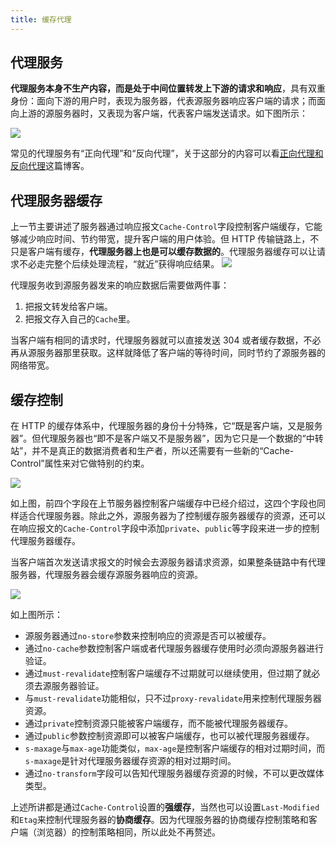 ```yaml
---
title: 缓存代理
---
```


## 代理服务

**代理服务本身不生产内容，而是处于中间位置转发上下游的请求和响应**，具有双重身份：面向下游的用户时，表现为服务器，代表源服务器响应客户端的请求；而面向上游的源服务器时，又表现为客户端，代表客户端发送请求。如下图所示：

<Img w="600" legend="代理服务器示意图" src="https://cosmos-x.oss-cn-hangzhou.aliyuncs.com/20200106221833.png" />

常见的代理服务有“正向代理”和“反向代理”，关于这部分的内容可以看[正向代理和反向代理](/blog/2019/11/04/Reverse-Proxy)这篇博客。

## 代理服务器缓存

上一节主要讲述了服务器通过响应报文`Cache-Control`字段控制客户端缓存，它能够减少响应时间、节约带宽，提升客户端的用户体验。但 HTTP 传输链路上，不只是客户端有缓存，**代理服务器上也是可以缓存数据的**。代理服务器缓存可以让请求不必走完整个后续处理流程，“就近”获得响应结果。 <Img w="600" src="https://cosmos-x.oss-cn-hangzhou.aliyuncs.com/20200107130032.png" />

代理服务收到源服务器发来的响应数据后需要做两件事：

1. 把报文转发给客户端。
2. 把报文存入自己的`Cache`里。

当客户端有相同的请求时，代理服务器就可以直接发送 304 或者缓存数据，不必再从源服务器那里获取。这样就降低了客户端的等待时间，同时节约了源服务器的网络带宽。

## 缓存控制

在 HTTP 的缓存体系中，代理服务器的身份十分特殊，它“既是客户端，又是服务器”。但代理服务器也“即不是客户端又不是服务器”，因为它只是一个数据的“中转站”，并不是真正的数据消费者和生产者，所以还需要有一些新的“Cache-Control”属性来对它做特别的约束。

<Img w="600" legend="图：Cache-Control常用字段" src="https://cosmos-x.oss-cn-hangzhou.aliyuncs.com/20200106233006.png" />

如上图，前四个字段在上节服务器控制客户端缓存中已经介绍过，这四个字段也同样适合代理服务器。除此之外，源服务器为了控制缓存服务器缓存的资源，还可以在响应报文的`Cache-Control`字段中添加`private`、`public`等字段来进一步的控制代理服务器缓存。

当客户端首次发送请求报文的时候会去源服务器请求资源，如果整条链路中有代理服务器，代理服务器会缓存源服务器响应的资源。

<Img w="600" legend="图：源服务器控制代理服务器缓存" src="https://cosmos-x.oss-cn-hangzhou.aliyuncs.com/20200107123338.png" />

如上图所示：

- 源服务器通过`no-store`参数来控制响应的资源是否可以被缓存。
- 通过`no-cache`参数控制客户端或者代理服务器缓存使用时必须向源服务器进行验证。
- 通过`must-revalidate`控制客户端缓存不过期就可以继续使用，但过期了就必须去源服务器验证。
- 与`must-revalidate`功能相似，只不过`proxy-revalidate`用来控制代理服务器资源。
- 通过`private`控制资源只能被客户端缓存，而不能被代理服务器缓存。
- 通过`public`参数控制资源即可以被客户端缓存，也可以被代理服务器缓存。
- `s-maxage`与`max-age`功能类似，`max-age`是控制客户端缓存的相对过期时间，而`s-maxage`是针对代理服务器缓存资源的相对过期时间。
- 通过`no-transform`字段可以告知代理服务器缓存资源的时候，不可以更改媒体类型。

上述所讲都是通过`Cache-Control`设置的**强缓存**，当然也可以设置`Last-Modified`和`Etag`来控制代理服务器的**协商缓存**。因为代理服务器的协商缓存控制策略和客户端（浏览器）的控制策略相同，所以此处不再赘述。
